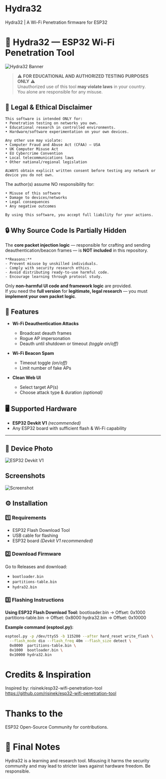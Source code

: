 # Hydra32
Hydra32 | A Wi-Fi Penetration firmware for ESP32

# 🐍 Hydra32 — ESP32 Wi-Fi Penetration Tool
![Hydra32 Banner](images/hydra.webp)

> ⚠️ **FOR EDUCATIONAL AND AUTHORIZED TESTING PURPOSES ONLY** ⚠️  
> Unauthorized use of this tool **may violate laws** in your country.  
> You alone are responsible for any misuse.




## 📜 Legal & Ethical Disclaimer
```
This software is intended ONLY for: 
• Penetration testing on networks you own.
• Educational research in controlled environments.
• Hardware/software experimentation on your own devices.

Any other use may violate: 
• Computer Fraud and Abuse Act (CFAA) — USA
• UK Computer Misuse Act
• EU Cybercrime Convention
• Local telecommunications laws
• Other national/regional legislation

ALWAYS obtain explicit written consent before testing any network or device you do not own.
```

The author(s) assume NO responsibility for: 
```
• Misuse of this software
• Damage to devices/networks
• Legal consequences
• Any negative outcomes

By using this software, you accept full liability for your actions.
```


## 🔒 Why Source Code Is Partially Hidden

The **core packet injection logic** — responsible for crafting and sending deauthentication/beacon frames — is **NOT included** in this repository.
```
**Reasons:**
- Prevent misuse by unskilled individuals.
- Comply with security research ethics.
- Avoid distributing ready-to-use harmful code.
- Encourage learning through protocol study.
```
Only **non-harmful UI code and framework logic** are provided.  
If you need the **full version** for **legitimate, legal research** — you must **implement your own packet logic**.


## 📜 Features

- **Wi-Fi Deauthentication Attacks**
  - Broadcast deauth frames
  - Rogue AP impersonation
  - Deauth until shutdown or timeout *(toggle on/off)*

- **Wi-Fi Beacon Spam**
  - Timeout toggle *(on/off)*
  - Limit number of fake APs

- **Clean Web UI**
  - Select target AP(s)
  - Choose attack type & duration *(optional)*



## 🖥 Supported Hardware

- **ESP32 Devkit V1** *(recommended)*
- Any ESP32 board with sufficient flash & Wi-Fi capability

---

## 📸 Device Photo

![ESP32 Devkit V1](images/esp32v1.jpeg)

## Screenshots 

![Screenshot](images/webserver.jpg)

## ⚙️ Installation

### 1️⃣ Requirements
- ESP32 Flash Download Tool
- USB cable for flashing
- ESP32 board *(Devkit V1 recommended)*

### 2️⃣ Download Firmware
Go to Releases and download:
- `bootloader.bin`
- `partitions-table.bin`
- `hydra32.bin`
  
### 3️⃣ Flashing Instructions

**Using ESP32 Flash Download Tool:**
bootloader.bin → Offset: 0x1000
partitions-table.bin → Offset: 0x8000
hydra32.bin → Offset: 0x10000


**Example command (esptool.py):**
```bash
esptool.py -p /dev/ttyS5 -b 115200 --after hard_reset write_flash \
  --flash_mode dio --flash_freq 40m --flash_size detect \
  0x8000  partitions-table.bin \
  0x1000  bootloader.bin \
  0x10000 hydra32.bin
```

# Credits & Inspiration


Inspired by: risinek/esp32-wifi-penetration-tool
https://github.com/risinek/esp32-wifi-penetration-tool


# Thanks to the 
ESP32 Open-Source Community for contributions.


# 📌 Final Notes
Hydra32 is a learning and research tool.
Misusing it harms the security community and may lead to stricter laws against hardware freedom.
Be responsible.
